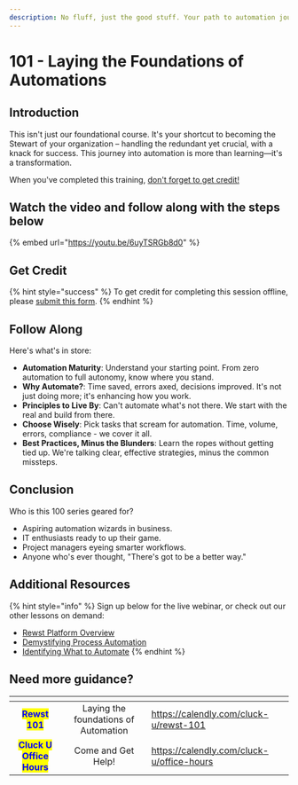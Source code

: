 ```yaml
---
description: No fluff, just the good stuff. Your path to automation journey begins here.
---
```


# 101 - Laying the Foundations of Automations

## **Introduction**

This isn't just our foundational course. It's your shortcut to becoming the Stewart of your organization – handling the redundant yet crucial, with a knack for success. This journey into automation is more than learning—it's a transformation.

When you've completed this training, [don't forget to get credit!](https://app.rewst.io/form/8ac04607-a1c4-45ea-b203-448b2f1b64e0)

## Watch the video and follow along with the steps below

{% embed url="https://youtu.be/6uyTSRGb8d0" %}

## Get Credit

{% hint style="success" %}
To get credit for completing this session offline, please [submit this form](https://app.rewst.io/form/8ac04607-a1c4-45ea-b203-448b2f1b64e0).
{% endhint %}

## **Follow Along**

Here's what's in store:

* **Automation Maturity**: Understand your starting point. From zero automation to full autonomy, know where you stand.
* **Why Automate?**: Time saved, errors axed, decisions improved. It's not just doing more; it's enhancing how you work.
* **Principles to Live By**: Can't automate what's not there. We start with the real and build from there.
* **Choose Wisely**: Pick tasks that scream for automation. Time, volume, errors, compliance - we cover it all.
* **Best Practices, Minus the Blunders**: Learn the ropes without getting tied up. We're talking clear, effective strategies, minus the common missteps.

## Conclusion

Who is this 100 series geared for?

* Aspiring automation wizards in business.
* IT enthusiasts ready to up their game.
* Project managers eyeing smarter workflows.
* Anyone who's ever thought, "There's got to be a better way."&#x20;

## Additional Resources

{% hint style="info" %}
Sign up below for the live webinar, or check out our other lessons on demand:

* [Rewst Platform Overview](../getting-started/rewst-platform-overview.md)
* [Demystifying Process Automation](../getting-started/dymistifying-process-automation.md)
* [Identifying What to Automate](../getting-started/identifying-what-to-automate.md)
{% endhint %}

## Need more guidance?

<table data-card-size="large" data-view="cards" data-full-width="false"><thead><tr><th align="center"></th><th align="center"></th><th data-hidden data-card-target data-type="content-ref"></th></tr></thead><tbody><tr><td align="center"><mark style="color:blue;"><strong>Rewst 101</strong></mark></td><td align="center">Laying the foundations of Automation</td><td><a href="https://calendly.com/cluck-u/rewst-101">https://calendly.com/cluck-u/rewst-101</a></td></tr><tr><td align="center"><mark style="color:blue;"><strong>Cluck U Office Hours</strong></mark></td><td align="center">Come and Get Help!</td><td><a href="https://calendly.com/cluck-u/office-hours">https://calendly.com/cluck-u/office-hours</a></td></tr></tbody></table>
